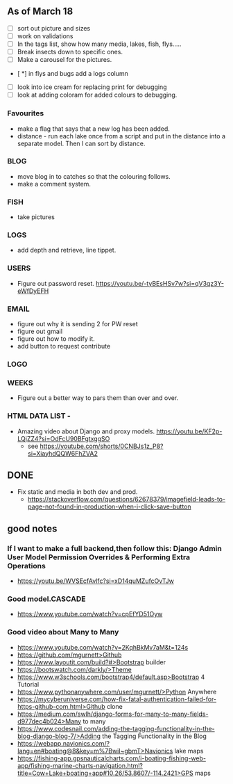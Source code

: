 ## As of March 18
- [ ] sort out picture and sizes
- [ ] work on validations
- [ ] In the tags list, show how many media, lakes, fish, flys.....
- [ ] Break insects down to specific ones.
- [ ] Make a carousel for the pictures.
- [ *] in flys and bugs add a logs column
- [ ] look into ice cream for replacing print for debugging
- [ ] look at adding coloram for added colours to debugging.

### Favourites 
- make a flag that says that a new log has been added.
- distance - run each lake once from a script and put in the distance into a separate model.  Then I can sort by distance.
### BLOG
- move blog in to catches so that the colouring follows.
- make a comment system.
### FISH
- take pictures
### LOGS
- add depth and retrieve, line tippet.
### USERS
- Figure out password reset.  https://youtu.be/-tyBEsHSv7w?si=qV3qz3Y-eWfDyEFH
### EMAIL 
- figure out why it is sending 2 for PW reset
- figure out gmail
- figure out how to modify it.
- add button to request contribute
### LOGO
### WEEKS
- Figure out a better way to pars them than over and over.
### HTML DATA LIST - 
- Amazing video about Django and proxy models.  https://youtu.be/KF2p-LQjZZ4?si=OdFcU90BFgtxggSO
    - see https://youtube.com/shorts/0CNBJs1z_P8?si=XiayhdQQW6FhZVA2
## DONE
- Fix static and media in both dev and prod.
	- https://stackoverflow.com/questions/62678379/imagefield-leads-to-page-not-found-in-production-when-i-click-save-button
## good notes

### If I want to make a full backend,then follow this:  Django Admin User Model Permission Overrides & Performing Extra Operations
- https://youtu.be/WVSEcfAvlfc?si=xD14quMZufcOvTJw

### Good model.CASCADE
- https://www.youtube.com/watch?v=cpEfYD51Oyw

### Good video about Many to Many
- https://www.youtube.com/watch?v=2KqhBkMv7aM&t=124s
- https://github.com/mgurnett>Github</a></li>
- https://www.layoutit.com/build?#>Bootstrap builder</a></li>
- https://bootswatch.com/darkly/>Theme</a></li>
- https://www.w3schools.com/bootstrap4/default.asp>Bootstrap 4 Tutorial</a></li>
- https://www.pythonanywhere.com/user/mgurnett/>Python Anywhere</a></li>
- https://mycyberuniverse.com/how-fix-fatal-authentication-failed-for-https-github-com.html>Github clone</a></li>
- https://medium.com/swlh/django-forms-for-many-to-many-fields-d977dec4b024>Many to many</a></li>
- https://www.codesnail.com/adding-the-tagging-functionality-in-the-blog-django-blog-7/>Adding the Tagging Functionality in the Blog</a></li>
- https://webapp.navionics.com/?lang=en#boating@8&key=m%7BwiI~gbmT>Navionics lake maps</a></li>
- https://fishing-app.gpsnauticalcharts.com/i-boating-fishing-web-app/fishing-marine-charts-navigation.html?title=Cow+Lake+boating+app#10.26/53.8607/-114.2421>GPS maps</a></li>

